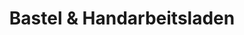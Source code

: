 ---
title: "Bastel & Handarbeitsladen"
url: /grevesmuehlen/bastel-und-handarbeitsladen/
shop: Basteln
---